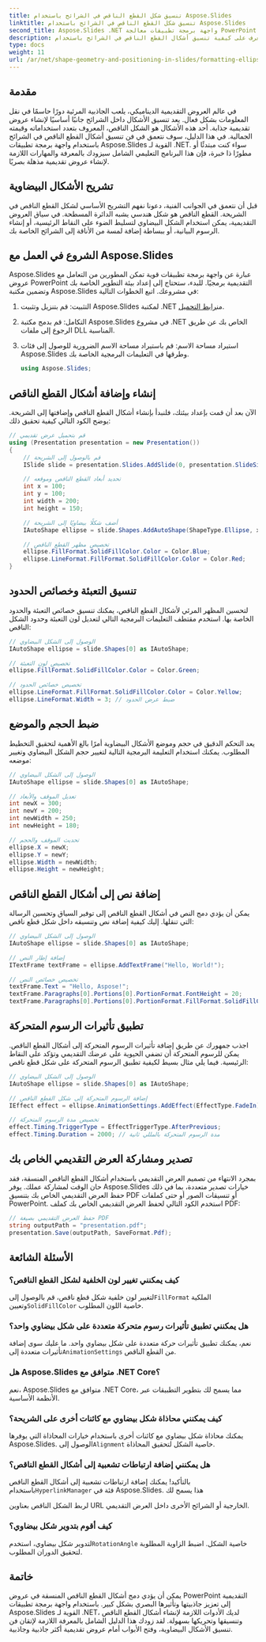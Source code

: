 ```yaml
---
title: تنسيق شكل القطع الناقص في الشرائح باستخدام Aspose.Slides
linktitle: تنسيق شكل القطع الناقص في الشرائح باستخدام Aspose.Slides
second_title: Aspose.Slides .NET واجهة برمجة تطبيقات معالجة PowerPoint
description: تعرف على كيفية تنسيق أشكال القطع الناقص في الشرائح باستخدام Aspose.Slides لـ .NET. يوفر هذا الدليل خطوة بخطوة أمثلة على التعليمات البرمجية وإجابات للأسئلة الشائعة.
type: docs
weight: 11
url: /ar/net/shape-geometry-and-positioning-in-slides/formatting-ellipse-shape/
---
```


## مقدمة

في عالم العروض التقديمية الديناميكي، يلعب الجاذبية المرئية دورًا حاسمًا في نقل المعلومات بشكل فعال. يعد تنسيق الأشكال داخل الشرائح جانبًا أساسيًا لإنشاء عروض تقديمية جذابة. أحد هذه الأشكال هو الشكل الناقص، المعروف بتعدد استخداماته وقيمته الجمالية. في هذا الدليل، سوف نتعمق في فن تنسيق أشكال القطع الناقص في الشرائح باستخدام واجهة برمجة تطبيقات Aspose.Slides القوية لـ .NET. سواء كنت مبتدئًا أو مطورًا ذا خبرة، فإن هذا البرنامج التعليمي الشامل سيزودك بالمعرفة والمهارات اللازمة لإنشاء عروض تقديمية مذهلة بصريًا.

## تشريح الأشكال البيضاوية

قبل أن نتعمق في الجوانب الفنية، دعونا نفهم التشريح الأساسي لشكل القطع الناقص في الشريحة. القطع الناقص هو شكل هندسي يشبه الدائرة المسطحة. في سياق العروض التقديمية، يمكن استخدام الشكل البيضاوي لتسليط الضوء على النقاط الرئيسية، أو إنشاء الرسوم البيانية، أو ببساطة إضافة لمسة من الأناقة إلى الشرائح الخاصة بك.

## الشروع في العمل مع Aspose.Slides

Aspose.Slides عبارة عن واجهة برمجة تطبيقات قوية تمكن المطورين من التعامل مع عروض PowerPoint التقديمية برمجيًا. للبدء، ستحتاج إلى إعداد بيئة التطوير الخاصة بك وتضمين مكتبة Aspose.Slides في مشروعك. اتبع الخطوات التالية:

1.  التثبيت: قم بتنزيل وتثبيت Aspose.Slides لمكتبة .NET من[رابط التحميل](https://releases.aspose.com/slides/net/).

2. التكامل: قم بدمج مكتبة Aspose.Slides في مشروع .NET الخاص بك عن طريق الرجوع إلى ملفات DLL المناسبة.

3. استيراد مساحة الاسم: قم باستيراد مساحة الاسم الضرورية للوصول إلى فئات Aspose.Slides وطرقها في التعليمات البرمجية الخاصة بك.
   
   ```csharp
   using Aspose.Slides;
   ```

## إنشاء وإضافة أشكال القطع الناقص

الآن بعد أن قمت بإعداد بيئتك، فلنبدأ بإنشاء أشكال القطع الناقص وإضافتها إلى الشريحة. يوضح الكود التالي كيفية تحقيق ذلك:

```csharp
// قم بتحميل عرض تقديمي
using (Presentation presentation = new Presentation())
{
    // قم بالوصول إلى الشريحة
    ISlide slide = presentation.Slides.AddSlide(0, presentation.SlideSize);

    // تحديد أبعاد القطع الناقص وموقعه
    int x = 100;
    int y = 100;
    int width = 200;
    int height = 150;

    // أضف شكلًا بيضاويًا إلى الشريحة
    IAutoShape ellipse = slide.Shapes.AddAutoShape(ShapeType.Ellipse, x, y, width, height);

    // تخصيص مظهر القطع الناقص
    ellipse.FillFormat.SolidFillColor.Color = Color.Blue;
    ellipse.LineFormat.FillFormat.SolidFillColor.Color = Color.Red;
}
```

## تنسيق التعبئة وخصائص الحدود

لتحسين المظهر المرئي لأشكال القطع الناقص، يمكنك تنسيق خصائص التعبئة والحدود الخاصة بها. استخدم مقتطف التعليمات البرمجية التالي لتعديل لون التعبئة وحدود الشكل الناقص:

```csharp
// الوصول إلى الشكل البيضاوي
IAutoShape ellipse = slide.Shapes[0] as IAutoShape;

// تخصيص لون التعبئة
ellipse.FillFormat.SolidFillColor.Color = Color.Green;

// تخصيص خصائص الحدود
ellipse.LineFormat.FillFormat.SolidFillColor.Color = Color.Yellow;
ellipse.LineFormat.Width = 3; // ضبط عرض الحدود
```

## ضبط الحجم والموضع

يعد التحكم الدقيق في حجم وموضع الأشكال البيضاوية أمرًا بالغ الأهمية لتحقيق التخطيط المطلوب. يمكنك استخدام التعليمة البرمجية التالية لتغيير حجم الشكل البيضاوي وتغيير موضعه:

```csharp
// الوصول إلى الشكل البيضاوي
IAutoShape ellipse = slide.Shapes[0] as IAutoShape;

// تعديل الموقف والأبعاد
int newX = 300;
int newY = 200;
int newWidth = 250;
int newHeight = 180;

// تحديث الموقف والحجم
ellipse.X = newX;
ellipse.Y = newY;
ellipse.Width = newWidth;
ellipse.Height = newHeight;
```

## إضافة نص إلى أشكال القطع الناقص

يمكن أن يؤدي دمج النص في أشكال القطع الناقص إلى توفير السياق وتحسين الرسالة التي تنقلها. إليك كيفية إضافة نص وتنسيقه داخل شكل قطع ناقص:

```csharp
// الوصول إلى الشكل البيضاوي
IAutoShape ellipse = slide.Shapes[0] as IAutoShape;

// إضافة إطار النص
ITextFrame textFrame = ellipse.AddTextFrame("Hello, World!");

// تخصيص خصائص النص
textFrame.Text = "Hello, Aspose!";
textFrame.Paragraphs[0].Portions[0].PortionFormat.FontHeight = 20;
textFrame.Paragraphs[0].Portions[0].PortionFormat.FillFormat.SolidFillColor.Color = Color.White;
```

## تطبيق تأثيرات الرسوم المتحركة

اجذب جمهورك عن طريق إضافة تأثيرات الرسوم المتحركة إلى أشكال القطع الناقص. يمكن للرسوم المتحركة أن تضفي الحيوية على عرضك التقديمي وتؤكد على النقاط الرئيسية. فيما يلي مثال بسيط لكيفية تطبيق الرسوم المتحركة على شكل قطع ناقص:

```csharp
// الوصول إلى الشكل البيضاوي
IAutoShape ellipse = slide.Shapes[0] as IAutoShape;

// إضافة الرسوم المتحركة إلى شكل القطع الناقص
IEffect effect = ellipse.AnimationSettings.AddEffect(EffectType.FadeIn);

// تخصيص مدة الرسوم المتحركة
effect.Timing.TriggerType = EffectTriggerType.AfterPrevious;
effect.Timing.Duration = 2000; // مدة الرسوم المتحركة بالمللي ثانية
```

## تصدير ومشاركة العرض التقديمي الخاص بك

بمجرد الانتهاء من تصميم العرض التقديمي باستخدام أشكال القطع الناقص المنسقة، فقد حان الوقت لمشاركة عملك. يوفر Aspose.Slides خيارات تصدير متعددة، بما في ذلك حفظ العرض التقديمي الخاص بك بتنسيق PDF أو تنسيقات الصور أو حتى كملفات PowerPoint. استخدم الكود التالي لحفظ العرض التقديمي الخاص بك كملف PDF:

```csharp
// حفظ العرض التقديمي بصيغة PDF
string outputPath = "presentation.pdf";
presentation.Save(outputPath, SaveFormat.Pdf);
```

## الأسئلة الشائعة

### كيف يمكنني تغيير لون الخلفية لشكل القطع الناقص؟
 لتغيير لون خلفية شكل قطع ناقص، قم بالوصول إلى`FillFormat` الملكية وتعيين`SolidFillColor` خاصية اللون المطلوب.

### هل يمكنني تطبيق تأثيرات رسوم متحركة متعددة على شكل بيضاوي واحد؟
نعم، يمكنك تطبيق تأثيرات حركة متعددة على شكل بيضاوي واحد. ما عليك سوى إضافة تأثيرات متعددة إلى`AnimationSettings` من القطع الناقص.

### هل Aspose.Slides متوافق مع .NET Core؟
نعم، Aspose.Slides متوافق مع .NET Core، مما يسمح لك بتطوير التطبيقات عبر الأنظمة الأساسية.

### كيف يمكنني محاذاة شكل بيضاوي مع كائنات أخرى على الشريحة؟
 يمكنك محاذاة شكل بيضاوي مع كائنات أخرى باستخدام خيارات المحاذاة التي يوفرها Aspose.Slides. الوصول إلى`Alignment` خاصية الشكل لتحقيق المحاذاة.

### هل يمكنني إضافة ارتباطات تشعبية إلى أشكال القطع الناقص؟
 بالتأكيد! يمكنك إضافة ارتباطات تشعبية إلى أشكال القطع الناقص باستخدام`HyperlinkManager` فئة في Aspose.Slides. هذا يسمح لك

 لربط الشكل الناقص بعناوين URL الخارجية أو الشرائح الأخرى داخل العرض التقديمي.

### كيف أقوم بتدوير شكل بيضاوي؟
 لتدوير شكل بيضاوي، استخدم`RotationAngle` خاصية الشكل. اضبط الزاوية المطلوبة لتحقيق الدوران المطلوب.

## خاتمة

يمكن أن يؤدي دمج أشكال القطع الناقص المنسقة في عروض PowerPoint التقديمية إلى تعزيز جاذبيتها وتأثيرها البصري بشكل كبير. باستخدام واجهة برمجة تطبيقات Aspose.Slides القوية لـ .NET، لديك الأدوات اللازمة لإنشاء أشكال القطع الناقص وتنسيقها وتحريكها بسهولة. لقد زودك هذا الدليل الشامل بالمعرفة اللازمة لإتقان فن تنسيق الأشكال البيضاوية، وفتح الأبواب أمام عروض تقديمية أكثر جاذبية وجاذبية.